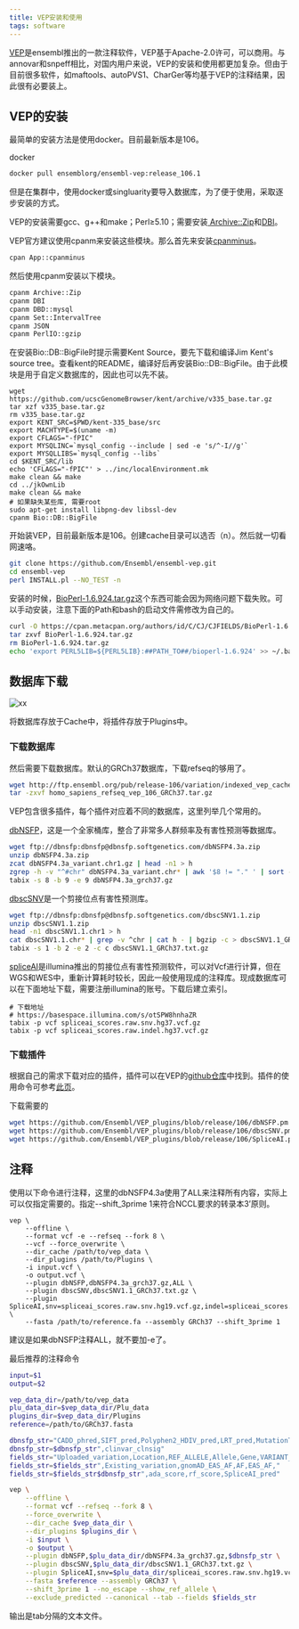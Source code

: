 ```yaml
---
title: VEP安装和使用
tags: software
---
```


[VEP](https://asia.ensembl.org/info/docs/tools/vep/index.html)是ensembl推出的一款注释软件，VEP基于Apache-2.0许可，可以商用。与annovar和snpeff相比，对国内用户来说，VEP的安装和使用都更加复杂。但由于目前很多软件，如maftools、autoPVS1、CharGer等均基于VEP的注释结果，因此很有必要装上。


## VEP的安装
最简单的安装方法是使用docker。目前最新版本是106。

docker
```bash
docker pull ensemblorg/ensembl-vep:release_106.1
```

但是在集群中，使用docker或singluarity要导入数据库，为了便于使用，采取逐步安装的方式。

VEP的安装需要gcc、g++和make；Perl≥5.10；需要安装[ Archive::Zip](https://metacpan.org/pod/Archive::Zip)和[DBI](https://metacpan.org/pod/DBI)。

VEP官方建议使用cpanm来安装这些模块。那么首先来安装[cpanminus](http://search.cpan.org/~miyagawa/Menlo-1.9003/script/cpanm-menlo)。

```bash
cpan App::cpanminus
```

然后使用cpanm安装以下模块。
```bash
cpanm Archive::Zip
cpanm DBI
cpanm DBD::mysql
cpanm Set::IntervalTree
cpanm JSON
cpanm PerlIO::gzip
```

在安装Bio::DB::BigFile时提示需要Kent Source，要先下载和编译Jim Kent's source tree。查看kent的README，编译好后再安装Bio::DB::BigFile。由于此模块是用于自定义数据库的，因此也可以先不装。
```
wget https://github.com/ucscGenomeBrowser/kent/archive/v335_base.tar.gz
tar xzf v335_base.tar.gz
rm v335_base.tar.gz
export KENT_SRC=$PWD/kent-335_base/src
export MACHTYPE=$(uname -m)
export CFLAGS="-fPIC"
export MYSQLINC=`mysql_config --include | sed -e 's/^-I//g'`
export MYSQLLIBS=`mysql_config --libs`
cd $KENT_SRC/lib
echo 'CFLAGS="-fPIC"' > ../inc/localEnvironment.mk
make clean && make
cd ../jkOwnLib
make clean && make
# 如果缺失某些库, 需要root
sudo apt-get install libpng-dev libssl-dev
cpanm Bio::DB::BigFile
```


开始装VEP，目前最新版本是106。创建cache目录可以选否（n）。然后就一切看网速咯。
```bash
git clone https://github.com/Ensembl/ensembl-vep.git
cd ensembl-vep
perl INSTALL.pl --NO_TEST -n
```

安装的时候，[BioPerl-1.6.924.tar.gz](https://cpan.metacpan.org/authors/id/C/CJ/CJFIELDS/BioPerl-1.6.924.tar.gz)这个东西可能会因为网络问题下载失败。可以手动安装，注意下面的Path和bash的启动文件需修改为自己的。
```bash
curl -O https://cpan.metacpan.org/authors/id/C/CJ/CJFIELDS/BioPerl-1.6.924.tar.gz
tar zxvf BioPerl-1.6.924.tar.gz
rm BioPerl-1.6.924.tar.gz
echo 'export PERL5LIB=${PERL5LIB}:##PATH_TO##/bioperl-1.6.924' >> ~/.bash_profile
```



## 数据库下载
![xx](http://asia.ensembl.org/info/docs/tools/vep/script/VEP_docker_local_setup.png)

将数据库存放于Cache中，将插件存放于Plugins中。


### 下载数据库

然后需要下载数据库。默认的GRCh37数据库，下载refseq的够用了。

```bash
wget http://ftp.ensembl.org/pub/release-106/variation/indexed_vep_cache/homo_sapiens_refseq_vep_106_GRCh37.tar.gz
tar -zxvf homo_sapiens_refseq_vep_106_GRCh37.tar.gz
```

VEP包含很多插件，每个插件对应着不同的数据库，这里列举几个常用的。

[dbNSFP](https://sites.google.com/site/jpopgen/dbNSFP)，这是一个全家桶库，整合了非常多人群频率及有害性预测等数据库。
```bash
wget ftp://dbnsfp:dbnsfp@dbnsfp.softgenetics.com/dbNSFP4.3a.zip
unzip dbNSFP4.3a.zip
zcat dbNSFP4.3a_variant.chr1.gz | head -n1 > h
zgrep -h -v "^#chr" dbNSFP4.3a_variant.chr* | awk '$8 != "." ' | sort -T /path/to/tmp_folder -k8,8 -k9,9n - | cat h - | bgzip -c > dbNSFP4.3a_grch37.gz
tabix -s 8 -b 9 -e 9 dbNSFP4.3a_grch37.gz
```

[dbscSNV](http://www.liulab.science/dbscsnv.html)是一个剪接位点有害性预测库。
```bash
wget ftp://dbnsfp:dbnsfp@dbnsfp.softgenetics.com/dbscSNV1.1.zip
unzip dbscSNV1.1.zip
head -n1 dbscSNV1.1.chr1 > h
cat dbscSNV1.1.chr* | grep -v ^chr | cat h - | bgzip -c > dbscSNV1.1_GRCh37.txt.gz
tabix -s 1 -b 2 -e 2 -c c dbscSNV1.1_GRCh37.txt.gz
```

[spliceAI](https://github.com/Illumina/SpliceAI)是illumina推出的剪接位点有害性预测软件，可以对Vcf进行计算，但在WGS和WES中，重新计算耗时较长，因此一般使用现成的注释库。现成数据库可以在下面地址下载，需要注册illumina的账号。下载后建立索引。
```
# 下载地址
# https://basespace.illumina.com/s/otSPW8hnhaZR
tabix -p vcf spliceai_scores.raw.snv.hg37.vcf.gz
tabix -p vcf spliceai_scores.raw.indel.hg37.vcf.gz
```

### 下载插件
根据自己的需求下载对应的插件，插件可以在VEP的[github仓库](https://github.com/Ensembl/VEP_plugins)中找到。插件的使用命令可参考[此页](https://asia.ensembl.org/info/docs/tools/vep/script/vep_plugins.html)。

下载需要的
```bash
wget https://github.com/Ensembl/VEP_plugins/blob/release/106/dbNSFP.pm
wget https://github.com/Ensembl/VEP_plugins/blob/release/106/dbscSNV.pm
wget https://github.com/Ensembl/VEP_plugins/blob/release/106/SpliceAI.pm
```

## 注释

使用以下命令进行注释，这里的dbNSFP4.3a使用了ALL来注释所有内容，实际上可以仅指定需要的。指定--shift_3prime 1来符合NCCL要求的转录本3’原则。
```
vep \
	--offline \
	--format vcf -e --refseq --fork 8 \
	--vcf --force_overwrite \
	--dir_cache /path/to/vep_data \
	--dir_plugins /path/to/Plugins \
	-i input.vcf \
	-o output.vcf \
	--plugin dbNSFP,dbNSFP4.3a_grch37.gz,ALL \
	--plugin dbscSNV,dbscSNV1.1_GRCh37.txt.gz \
	--plugin SpliceAI,snv=spliceai_scores.raw.snv.hg19.vcf.gz,indel=spliceai_scores.raw.indel.hg19.vcf.gz,cutoff=0.5 \
	--fasta /path/to/reference.fa --assembly GRCh37 --shift_3prime 1
```
建议是如果dbNSFP注释ALL，就不要加-e了。

最后推荐的注释命令
```bash
input=$1
output=$2

vep_data_dir=/path/to/vep_data
plu_data_dir=$vep_data_dir/Plu_data
plugins_dir=$vep_data_dir/Plugins
reference=/path/to/GRCh37.fasta

dbnsfp_str="CADD_phred,SIFT_pred,Polyphen2_HDIV_pred,LRT_pred,MutationTaster_pred,MutationAssessor_pred,FATHMM_pred,PROVEAN_pred,M-CAP_pred,REVEL_score"
dbnsfp_str=$dbnsfp_str",clinvar_clnsig"
fields_str="Uploaded_variation,Location,REF_ALLELE,Allele,Gene,VARIANT_CLASS,CANONICAL,HGVSc,HGVSp,Consequence,EXON,BIOTYPE"
fields_str=$fields_str",Existing_variation,gnomAD_EAS_AF,AF,EAS_AF,"
fields_str=$fields_str$dbnsfp_str",ada_score,rf_score,SpliceAI_pred"

vep \
	--offline \
	--format vcf --refseq --fork 8 \
	--force_overwrite \
	--dir_cache $vep_data_dir \
	--dir_plugins $plugins_dir \
	-i $input \
	-o $output \
	--plugin dbNSFP,$plu_data_dir/dbNSFP4.3a_grch37.gz,$dbnsfp_str \
	--plugin dbscSNV,$plu_data_dir/dbscSNV1.1_GRCh37.txt.gz \
	--plugin SpliceAI,snv=$plu_data_dir/spliceai_scores.raw.snv.hg19.vcf.gz,indel=$plu_data_dir/spliceai_scores.raw.indel.hg19.vcf.gz,cutoff=0.5 \
	--fasta $reference --assembly GRCh37 \
	--shift_3prime 1 --no_escape --show_ref_allele \
	--exclude_predicted --canonical --tab --fields $fields_str
```

输出是tab分隔的文本文件。

